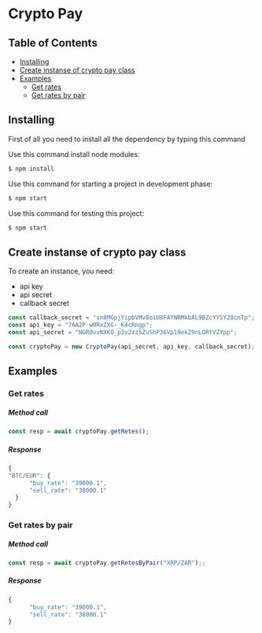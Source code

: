 # Crypto Pay

## Table of Contents

- [Installing](#installing)
- [Create instanse of crypto pay class](#create-instanse-of-crypto-pay-class)
- [Examples](#examples)
  - [Get rates](#get-rates)
  - [Get rates by pair](#get-rates-by-pair)
## Installing

First of all you need to install all the dependency by typing this command

Use this command install node modules:

```bash
$ npm install
```

Use this command for starting a project in development phase:

```bash
$ npm start
```

Use this command for testing this project:

```bash
$ npm start
```

## Create instanse of crypto pay class

To create an instance, you need:

- api key
- api secret
- callback secret

```js
const callback_secret = "sn8MGpjYipbVMv0oiU8FAYNRMkbAL9BZcYYSY28cnTp";
const api_key = "7AA2P-w0RxZXG-_K4cRngp";
const api_secret = "NGR0vvNXKO_p3v2zz5ZuShP36Vp19ekZ9nLORtVZYpp";

const cryptoPay = new CryptoPay(api_secret, api_key, callback_secret);
```

## Examples

### Get rates 

##### Method call

```js
const resp = await cryptoPay.getRetes();
```

##### Response 

```js
{
"BTC/EUR": {
      "buy_rate": "39000.1",
      "sell_rate": "38000.1"
  }
}
```
### Get rates by pair

##### Method call

```js
const resp = await cryptoPay.getRetesByPair("XRP/ZAR");;
```

##### Response 

```js
{
      "buy_rate": "39000.1",
      "sell_rate": "38000.1"
}
```